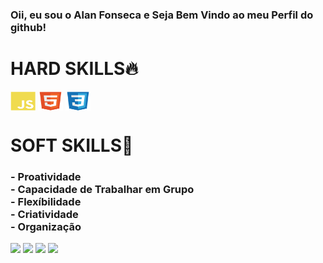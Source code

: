 ### Oii, eu sou o Alan Fonseca e Seja Bem Vindo ao meu Perfil do github!
  <h1>HARD SKILLS🔥</h1>
<div>
 <img align="center" alt="Alan-Js" height="30" width="40" src="https://raw.githubusercontent.com/devicons/devicon/master/icons/javascript/javascript-plain.svg">
   <img align="center" alt="Alan-HTML" height="30" width="40" src="https://raw.githubusercontent.com/devicons/devicon/master/icons/html5/html5-original.svg">
     <img align="center" alt="Alan-CSS" height="30" width="40" src="https://raw.githubusercontent.com/devicons/devicon/master/icons/css3/css3-original.svg">
<!--      <img align="center" alt="Alan-Csharp" height="30" width="40" src="https://raw.githubusercontent.com/devicons/devicon/master/icons/csharp/csharp-original.svg"> -->
<!--      <img align="center" alt="Alan-PHP" height="30" width="40" src="https://raw.githubusercontent.com/devicons/devicon/master/icons/php/php-original.svg"> -->
</div>
  <h1>SOFT SKILLS🌟</h1>
  <h3>- Proatividade <br>
  - Capacidade de Trabalhar em Grupo<br>
  - Flexíbilidade<br>
  - Criatividade<br>
  - Organização</h3>


<!--<h1>ESTUDANDO📚</h1>
<div>
 <img align="center" alt="Alan-JAVA" height="30" width="40" src="https://raw.githubusercontent.com/devicons/devicon/master/icons/java/java-original.svg">
 <img align="center" alt="Alan-PHP" height="30" width="40" src="https://raw.githubusercontent.com/devicons/devicon/master/icons/php/php-original.svg">
 <img align="center" alt="Alan-Csharp" height="30" width="40" src="https://raw.githubusercontent.com/devicons/devicon/master/icons/csharp/csharp-original.svg">
 </div>
  <br> -->
<div>
 <a href="https://www.instagram.com/aln.fonseca/" target="_blank"><img src="https://img.shields.io/badge/-Instagram-%23E4405F?style=for-the-badge&logo=instagram&logoColor=white" target="_blank"></a>
 <a href="https://discord.com/channels/@me" target="_blank"><img src="https://img.shields.io/badge/Discord-7289DA?style=for-the-badge&logo=discord&logoColor=white" target="_blank"></a> 
  <a href = "https://mail.google.com/mail/u/0/?tab=rm&ogbl#inbox?compose=GTvVlcSDZBKzSNskzSldHbNMmzdZTRtsJFDHkSdQgCTwnXpbxSzZbPVsGgqsPGbdXDXMpGjksTxvg"><img src="https://img.shields.io/badge/-Gmail-%23333?style=for-the-badge&logo=gmail&logoColor=white" target="_blank"></a>
  <a href="https://www.linkedin.com/in/alan-fonseca-de-santana-17249a215/" target="_blank"><img src="https://img.shields.io/badge/-LinkedIn-%230077B5?style=for-the-badge&logo=linkedin&logoColor=white" target="_blank"></a>
</div>
